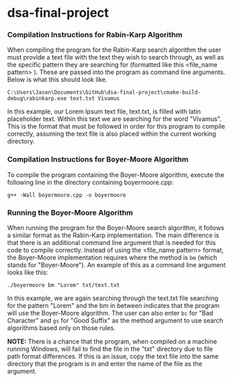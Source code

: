 # dsa-final-project

### Compilation Instructions for Rabin-Karp Algorithm

When compiling the program for the Rabin-Karp search algorithm the user
must provide a text file with the text they wish to search through, as well
as the specific pattern they are searching for (formatted like this <file_name pattern> ).
These are passed into the program as command line arguments. Below is what this should look like.

    C:\Users\Jason\Documents\GitHub\dsa-final-project\cmake-build-debug\rabinkarp.exe text.txt Vivamus

In this example, our Lorem Ipsum text file, text.txt, is filled with latin placeholder
text. Within this text we are searching for the word "Vivamus". This is the format that
must be followed in order for this program to compile correctly, assuming the text file is
also placed within the current working directory.

### Compilation Instructions for Boyer-Moore Algorithm

To compile the program containing the Boyer-Moore algorithm, execute the following line in the directory containing boyermoore.cpp:

    g++ -Wall boyermoore.cpp -o boyermoore

### Running the Boyer-Moore Algorithm

When running the program for the Boyer-Moore search algorithm, it follows a similar format as the Rabin-Karp implementation. The main difference is that there is an additional command line argument that is needed for this code to compile correctly. Instead of using the <file_name pattern> format, the Boyer-Moore implementation requires <method pattern file_name> where the method is `bm` (which stands for "Boyer-Moore"). An example of this as a command line argument looks like this:

    ./boyermoore bm "Lorem" txt/text.txt

In this example, we are again searching through the text.txt file searching for the pattern "Lorem" and the bm in between indicates that the program will use the Boyer-Moore algorithm. The user can also enter `bc` for "Bad Character" and `gs` for "Good Suffix" as the method argument to use search algorithms based only on those rules.

**NOTE:** There is a chance that the program, when compiled on a machine running Windows, will fail to find the file in the "txt" directory due to file path format differences. If this is an issue, copy the text file into the same directory that the program is in and enter the name of the file as the argument.

